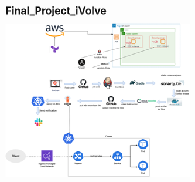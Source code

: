 # Final_Project_iVolve
![project Image](https://github.com/ibrahim-reda-2001/Final_Project_iVolve/blob/master/Argocd/screenshots/final-project.png)
